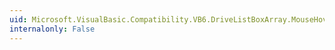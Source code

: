 ```yaml
---
uid: Microsoft.VisualBasic.Compatibility.VB6.DriveListBoxArray.MouseHover
internalonly: False
---
```


